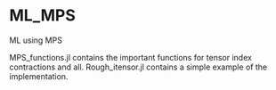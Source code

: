 # ML_MPS
ML using MPS

MPS_functions.jl contains the important functions for tensor index contractions and all.
Rough_itensor.jl contains a simple example of the implementation.
